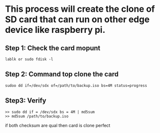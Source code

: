 # This process will create the clone of SD card that can run on other edge device like raspberry pi.

## Step 1: Check the card mopunt
```
lablk or sudo fdisk -l
```

## Step 2: Command top clone the card
```
sudoo dd if=/dev/sdx of=/path/to/backup.iso bs=4M status=progress
```
## Step3: Verify 
```
>> sudo dd if = /dev/sdx bs = 4M | md5sum
>> md5sum /path/to/backup.iso
```
if both checksum are qual then card is clone perfect
